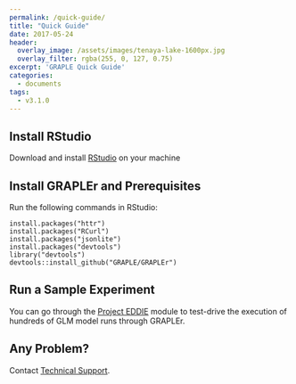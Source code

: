```yaml
---
permalink: /quick-guide/
title: "Quick Guide"
date: 2017-05-24
header:
  overlay_image: /assets/images/tenaya-lake-1600px.jpg
  overlay_filter: rgba(255, 0, 127, 0.75)
excerpt: 'GRAPLE Quick Guide'
categories:
  - documents
tags:
  - v3.1.0
---
```

## Install RStudio
Download and install [RStudio] on your machine

## Install GRAPLEr and Prerequisites
Run the following commands in RStudio:

```
install.packages("httr")
install.packages("RCurl")
install.packages("jsonlite")
install.packages("devtools")
library("devtools")
devtools::install_github("GRAPLE/GRAPLEr")
```

## Run a Sample Experiment
You can go through the [Project EDDIE] module to test-drive the execution of hundreds of GLM model runs through GRAPLEr.

## Any Problem?
Contact [Technical Support].


[RStudio]: https://www.rstudio.com/products/rstudio/download2/
[Project EDDIE]: http://cemast.illinoisstate.edu/data-for-students/modules/lake-modeling.shtml
[Technical Support]: ../contact